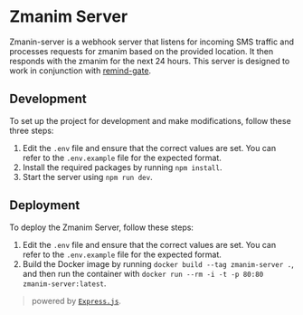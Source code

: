 # Zmanim Server

Zmanin-server is a webhook server that listens for incoming SMS traffic and processes requests for zmanim based on the provided location. It then responds with the zmanim for the next 24 hours. This server is designed to work in conjunction with [remind-gate](https://github.com/dickermoshe/remind-gate).

## Development

To set up the project for development and make modifications, follow these three steps:

1. Edit the `.env` file and ensure that the correct values are set. You can refer to the `.env.example` file for the expected format.
1. Install the required packages by running `npm install`.
1. Start the server using `npm run dev`.

## Deployment

To deploy the Zmanim Server, follow these steps:

1. Edit the `.env` file and ensure that the correct values are set. You can refer to the `.env.example` file for the expected format.
1. Build the Docker image by running `docker build --tag zmanim-server .`, and then run the container with `docker run --rm -i -t -p 80:80 zmanim-server:latest`.

> powered by [`Express.js`](https://expressjs.com/).
